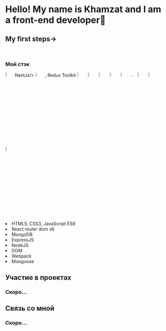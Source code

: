 <h1 aligt>Hello! My name is Khamzat and I am a front-end developer🌱</h1>
  
  <h2>My first steps→</h2>
  <br />


<h3>Мой стэк</h3>
  <div>  <img width=6% src="https://cdn1.iconfinder.com/data/icons/akar-vol-1/24/nextjs-fill-256.png">NextJs/>
<img width=6% src="https://cdn0.iconfinder.com/data/icons/logos-brands-in-colors/128/react-256.png" alt="photoReact" />, Redux Toolkit
  <img width=6%  src="https://cdn4.iconfinder.com/data/icons/logos-brands-5/24/redux-256.png" alt="photoReact" />
 <img width=6% src="https://cdn3.iconfinder.com/data/icons/picons-social/57/10-html5-256.png" alt="photoReact" />
     <img width=6% src="https://cdn0.iconfinder.com/data/icons/logos-21/40/CSS3-256.png" alt="photoReact" />
        <img  width=6% src="https://cdn2.iconfinder.com/data/icons/designer-skills/128/code-programming-javascript-software-develop-command-language-256.png" alt="photoJs" />
          <img width=6% src="https://www.codesmith.io/hs-fs/hubfs/Blog%20Images/Blog%20Photos/react-router-logo.png?width=600&name=react-router-logo.png" alt="photoJs" />
            <img width=3% src="https://cdn4.iconfinder.com/data/icons/logos-3/512/mongodb-2-256.png" alt="photoJs" />
              <img  width=6% src="https://the-guild.dev/blog-assets/nodejs-esm/nodejs_logo.png" alt="photoJs" />
              <img  width=6% src="https://www.vectorlogo.zone/logos/expressjs/expressjs-ar21.svg" alt="photoJs" />
                            <img width=6% src="https://camo.githubusercontent.com/7c669e872b214571ae0b5097e8d3db369225a806dc2ce9a436cde3497164310c/687474703a2f2f6d6f6e676f64622d746f6f6c732e636f6d2f696d672f6d6f6e676f6f73652e706e67" alt="photoJs" /></div>

  <li>HTML5, CSS3, JavaScript ES6</li>
  <li>React router dom v6</li>
  <li>MongoDB</li>
  <li>ExpressJS</li>
  <li>NodeJS</li>
  <li>DOM</li>
  <li>Webpack</li>
  <li>Mongoose</li>
</ul>

<h2>Участие в проектах</h2>
</hr>
<h3>Скоро...</h3>

<h2>Связь со мной</h2>
<h3>Скоро...</h3>

